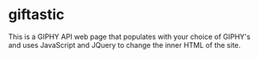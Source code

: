 # giftastic
This is a GIPHY API web page that populates with your choice of GIPHY's and uses JavaScript and JQuery to change the inner HTML of the site.
